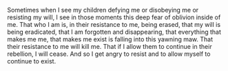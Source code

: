 Sometimes when I see my children defying me or disobeying me or resisting my will, I see in those moments this deep fear of oblivion inside of me. That who I am is, in their resistance to me, being erased, that my will is being eradicated, that I am forgotten and disappearing, that everything that makes me me, that makes me exist is falling into this yawning maw. That their resistance to me will kill me. That if I allow them to continue in their rebellion, I will cease. And so I get angry to resist and to allow myself to continue to exist.
